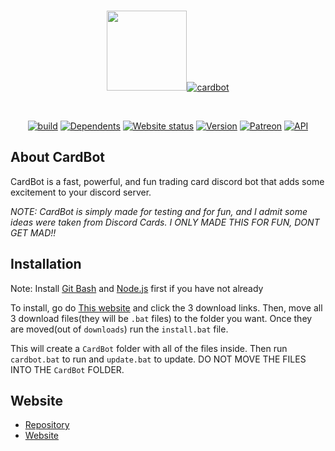 <div align="center">
  <br />
  <p>
    <a href="https://card-bot.github.io"><img src="https://card-bot.github.io/assets/image.png" height="128" width="128"><img src="https://card-bot.github.io/assets/logo.png" alt="cardbot"></a>
  </p>
  <br />
  <p>
    <a href="https://travis-ci.org/ZippyMagician/CardBot"><img src="https://api.travis-ci.org/ZippyMagician/CardBot.svg?branch=master" alt="build" /></a>
    <a href="https://david-dm.org/ZippyMagician/CardBot"><img src="https://david-dm.org/ZippyMagician/CardBot.svg" alt="Dependents" /></a>
    <a href="https://card-bot.github.io"><img src="https://card-bot.github.io/api/assets/status.svg" alt="Website status" /></a>
    <a href="https://github.com/ZippyMagician/CardBot"><img src="https://img.shields.io/badge/version-1.3.0-blue.svg" alt="Version" /></a>
    <a href="https://card-bot.github.io/donate/"><img src="https://img.shields.io/badge/donate-patreon-red.svg" alt="Patreon" /></a>
    <a href="https://github.com/discordjs/discord.js"><img src="https://img.shields.io/badge/discord-js-blue.svg?logo=discord" alt="API" /></a>
  </p>
</div>

## About CardBot
CardBot is a fast, powerful, and fun trading card discord bot that adds some excitement to your discord server.

_NOTE: CardBot is simply made for testing and for fun, and I admit some ideas were taken from Discord Cards. I ONLY MADE THIS FOR FUN, DONT GET MAD!!_

## Installation
Note: Install [Git Bash](https://git-scm.com/download/win) and [Node.js](https://nodejs.org/en/) first if you have not already

To install, go do [This website](https://card-bot.github.io/downloads/) and click the 3 download links. Then, move all 3 download files(they will be `.bat` files) to the folder you want. Once they are moved(out of `downloads`) run the `install.bat` file. 

This will create a `CardBot` folder with all of the files inside. Then run `cardbot.bat` to run and `update.bat` to update. 
DO NOT MOVE THE FILES INTO THE `CardBot` FOLDER.

## Website
* [Repository](https://github.com/Card-Bot/card-bot.github.io)
* [Website](https://card-bot.github.io)
